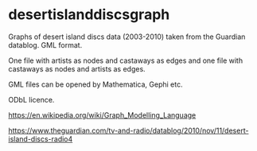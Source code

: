 # desertislanddiscsgraph
Graphs of desert island discs data (2003-2010) taken from the Guardian datablog. GML format.

One file with artists as nodes and castaways as edges and one file with castaways as nodes and artists as edges.

GML files can be opened by Mathematica, Gephi etc.

ODbL licence.

https://en.wikipedia.org/wiki/Graph_Modelling_Language


https://www.theguardian.com/tv-and-radio/datablog/2010/nov/11/desert-island-discs-radio4

